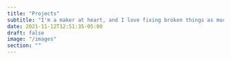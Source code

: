 ```yaml
---
title: "Projects"
subtitle: "I'm a maker at heart, and I love fixing broken things as much as crafting new ones."
date: 2021-11-12T12:51:35-05:00
draft: false
image: "/images"
section: ""
---
```


